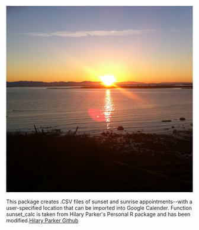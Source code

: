 <!-- README.md is generated from README.Rmd. Please edit that file -->

![alt text](photo.JPG)  


This package creates .CSV files of sunset and sunrise appointments--with a user-specified location that can be imported into Google Calender. Function sunset\_calc is taken from Hilary Parker's Personal R package and has been modified.[Hilary Parker Github](https://github.com/hilaryparker/hilary/tree/master/R)
